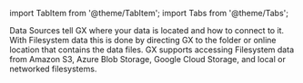 import TabItem from '@theme/TabItem';
import Tabs from '@theme/Tabs';

Data Sources tell GX where your data is located and how to connect to it.  With Filesystem data this is done by directing GX to the folder or online location that contains the data files.  GX supports accessing Filesystem data from Amazon S3, Azure Blob Storage, Google Cloud Storage, and local or networked filesystems.

<Tabs className="hidden" queryString="data_location" groupId="data_location" defaultValue="filesystem">

   <TabItem value="filesystem" label="Local or networked filesystem">

   </TabItem>

   <TabItem value="s3" label="Amazon S3">

   </TabItem>

   <TabItem value="abs" label="Azure Blob Storage">

   </TabItem>

   <TabItem value="gcs" label="Google Cloud Storage">

   </TabItem>

</Tabs>
